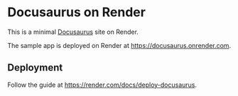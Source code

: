 # Docusaurus on Render

This is a minimal [Docusaurus](https://docusaurus.io) site on Render.

The sample app is deployed on Render at https://docusaurus.onrender.com.

## Deployment

Follow the guide at https://render.com/docs/deploy-docusaurus.
